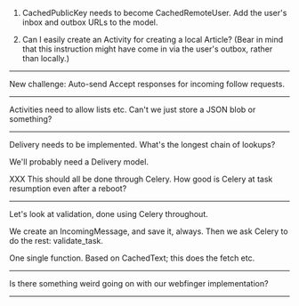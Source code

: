 1) CachedPublicKey needs to become CachedRemoteUser.
   Add the user's inbox and outbox URLs to the model.

2) Can I easily create an Activity for creating a local Article?
   (Bear in mind that this instruction might have come in via the
    user's outbox, rather than locally.)

------

New challenge:
  Auto-send Accept responses for incoming follow requests.

------

Activities need to allow lists etc.
Can't we just store a JSON blob or something?

------

Delivery needs to be implemented.
What's the longest chain of lookups?

We'll probably need a Delivery model.

XXX This should all be done through Celery.
How good is Celery at task resumption even after a reboot?

------

Let's look at validation, done using Celery throughout.

We create an IncomingMessage, and save it, always.
Then we ask Celery to do the rest: validate_task.

One single function.
Based on CachedText; this does the fetch etc.

------

Is there something weird going on with our webfinger implementation?

-------

